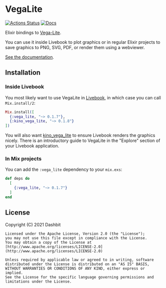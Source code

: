 # VegaLite

[![Actions Status](https://github.com/livebook-dev/vega_lite/workflows/Test/badge.svg)](https://github.com/livebook-dev/vega_lite/actions)
[![Docs](https://img.shields.io/badge/docs-gray.svg)](https://hexdocs.pm/vega_lite)

Elixir bindings to [Vega-Lite](https://vega.github.io/vega-lite).

You can use it inside Livebook to plot graphics or in regular Elixir
projects to save graphics to PNG, SVG, PDF, or render them using a
webviewer.

[See the documentation](https://hexdocs.pm/vega_lite).

## Installation

### Inside Livebook

You most likely want to use VegaLite in [Livebook](https://github.com/livebook-dev/livebook),
in which case you can call `Mix.install/2`:

```elixir
Mix.install([
  {:vega_lite, "~> 0.1.7"},
  {:kino_vega_lite, "~> 0.1.8"}
])
```

You will also want [kino_vega_lite](https://github.com/livebook-dev/kino_vega_lite) to ensure
Livebook renders the graphics nicely. There is an introductory guide
to VegaLite in the "Explore" section of your Livebook application.

### In Mix projects

You can add the `:vega_lite` dependency to your `mix.exs`:

```elixir
def deps do
  [
    {:vega_lite, "~> 0.1.7"}
  ]
end
```

## License

Copyright (C) 2021 Dashbit

    Licensed under the Apache License, Version 2.0 (the "License");
    you may not use this file except in compliance with the License.
    You may obtain a copy of the License at [http://www.apache.org/licenses/LICENSE-2.0](http://www.apache.org/licenses/LICENSE-2.0)

    Unless required by applicable law or agreed to in writing, software
    distributed under the License is distributed on an "AS IS" BASIS,
    WITHOUT WARRANTIES OR CONDITIONS OF ANY KIND, either express or implied.
    See the License for the specific language governing permissions and
    limitations under the License.
